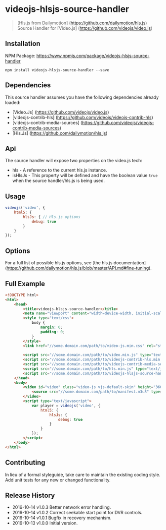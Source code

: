 # videojs-hlsjs-source-handler

> [Hls.js from Dailymotion] (https://github.com/dailymotion/hls.js) Source Handler for [Video.js] (https://github.com/videojs/video.js)

## Installation
NPM Package: https://www.npmjs.com/package/videojs-hlsjs-source-handler

```shell
npm install videojs-hlsjs-source-handler --save
```

## Dependencies
This source handler assumes you have the following dependencies already loaded:
* [Video.Js] (https://github.com/videojs/video.js)
* [videojs-contrib-hls] (https://github.com/videojs/videojs-contrib-hls)
* [videojs-contrib-media-sources] (https://github.com/videojs/videojs-contrib-media-sources)
* [Hls.Js] (https://github.com/dailymotion/hls.js)


## Api
The source handler will expose two properties on the video.js tech:
* hls - A reference to the current hls.js instance.
* isHlsJs - This property will be defined and have the boolean value `true` when the source handler/hls.js is being used.


## Usage
```js
videojs('video', {
    html5: {
        hlsJs: { // Hls.js options
            debug: true
        }
    }
});
```

## Options
For a full list of possible hls.js options, see [the hls.js documentation] (https://github.com/dailymotion/hls.js/blob/master/API.md#fine-tuning).

## Full Example
```html
<!DOCTYPE html>
<html>
    <head>
        <title>videojs-hlsjs-source-handler</title>
        <meta name="viewport" content="width=device-width, initial-scale=1">
        <style type="text/css">
            body {
                margin: 0;
                padding: 0;
            }
        </style>
        <link href="//some.domain.com/path/to/video-js.min.css" rel="stylesheet">
        
        <script src="//some.domain.com/path/to/video.min.js" type="text/javascript"></script>
        <script src="//some.domain.com/path/to/videojs-contrib-hls.min.js" type="text/javascript"></script>
        <script src="//some.domain.com/path/to/videojs-contrib-media-sources.min.js" type="text/javascript"></script>
        <script src="//some.domain.com/path/to/hls.min.js" type="text/javascript"></script>
        <script src="//some.domain.com/path/to/videojs-hlsjs-source-handler.min.js" type="text/javascript"></script>
    </head>
    <body>
        <video id="video" class="video-js vjs-default-skin" height="360" width="640" controls>
            <source src="//some.domain.com/path/to/manifest.m3u8" type="application/x-mpegURL"></source>
        </video>
        <script type="text/javascript">
            var player = videojs('video', {
                html5: {
                    hlsJs: {
                        debug: true
                    }
                }
            });
        </script>
    </body>
</html>
```

## Contributing
In lieu of a formal styleguide, take care to maintain the existing coding style. Add unit tests for any new or changed functionality.

## Release History

 * 2016-10-14   v1.0.3   Better network error handling.
 * 2016-10-14   v1.0.2   Correct seekable start point for DVR controls.
 * 2016-10-14   v1.0.1   Bugfix in recovery mechanism.
 * 2016-10-13   v1.0.0   Initial version.